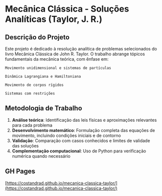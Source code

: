 # Mecânica Clássica - Soluções Analíticas (Taylor, J. R.)

## Descrição do Projeto

Este projeto é dedicado à resolução analítica de problemas selecionados do livro Mecânica Clássica de John R. Taylor. O trabalho abrange tópicos fundamentais da mecânica teórica, com ênfase em:

    Movimento unidimensional e sistemas de partículas

    Dinâmica Lagrangiana e Hamiltoniana

    Movimento de corpos rígidos

    Sistemas com restrições

## Metodologia de Trabalho

1. **Análise teórica**: Identificação das leis físicas e aproximações relevantes para cada problema
2. **Desenvolvimento matemático**: Formulação completa das equações de movimento, incluindo condições iniciais e de contorno
3. **Validação**: Comparação com casos conhecidos e limites de validade das soluções
4. **Complementação computacional**: Uso de Python para verificação numérica quando necessário

## GH Pages

[https://costandrad.github.io/mecanica-classica-taylor/](https://costandrad.github.io/mecanica-classica-taylor/)
